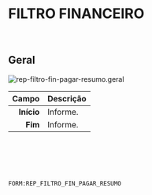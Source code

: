 # FILTRO FINANCEIRO
<br>

## Geral
![rep-filtro-fin-pagar-resumo.geral](https://raw.githubusercontent.com/netforcews/docs-siscom/master/geral/imagens/rep-filtro-fin-pagar-resumo.geral.png)

Campo | Descrição
--:|---
**Início** | Informe.
**Fim** | Informe.
<br>
<br>
<br>
<br>

```FORM:REP_FILTRO_FIN_PAGAR_RESUMO```
